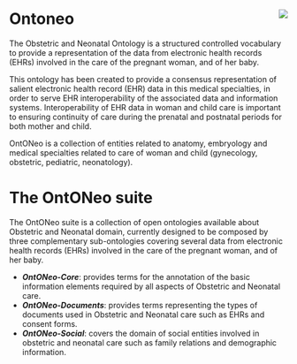 # Ontoneo <img class=wp-image-96 align=right src="https://github.com/ffarinel/Ontoneo/blob/master/ontoneo_transparent.png"/>

The Obstetric and Neonatal Ontology is a structured controlled vocabulary to provide a representation of the data from electronic health records (EHRs) involved in the care of the pregnant woman, and of her baby.

This ontology has been created to provide a consensus representation of salient electronic health record (EHR) data in this medical specialties, in order to serve EHR interoperability of the associated data and information systems. Interoperability of EHR data in woman and child care is important to ensuring continuity of care during the prenatal and postnatal periods for both mother and child.

OntONeo  is a collection of entities related to anatomy, embryology and medical specialties related to care of woman and child (gynecology, obstetric, pediatric, neonatology).

# The OntONeo suite

The OntONeo suite is a collection of open ontologies available about Obstetric and Neonatal domain, currently designed to be composed by three complementary sub-ontologies covering several data from electronic health records (EHRs) involved in the care of the pregnant woman, and of her baby.
<ul>
<li><em><strong>OntONeo-Core</strong></em>: provides terms for the annotation of the basic information elements required by all aspects of Obstetric and Neonatal care.</li> 
<li><em><strong>OntONeo-Documents</strong></em>: provides terms representing the types of documents used in Obstetric and Neonatal care such as EHRs and consent forms.</li> 
<li><em><strong>OntONeo-Social</strong></em>: covers the domain of social entities involved in obstetric and neonatal care such as family relations and demographic information.</li>
</ul>
